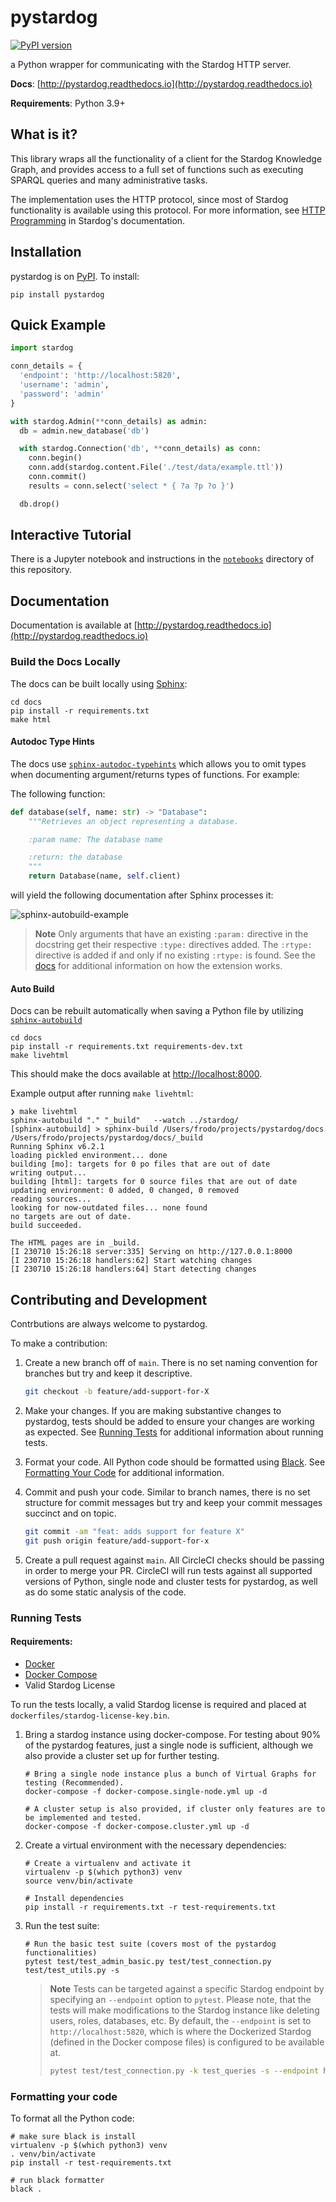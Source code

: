 # pystardog
[![PyPI version](https://badge.fury.io/py/pystardog.svg)](https://badge.fury.io/py/pystardog)

a Python wrapper for communicating with the Stardog HTTP server.

**Docs**: [http://pystardog.readthedocs.io](http://pystardog.readthedocs.io)

**Requirements**: Python 3.9+

## What is it?

This library wraps all the functionality of a client for the Stardog
Knowledge Graph, and provides access to a full set of functions such
as executing SPARQL queries and many administrative tasks.

The implementation uses the HTTP protocol, since most of Stardog
functionality is available using this protocol. For more information,
see [HTTP
Programming](https://docs.stardog.com/developing/http-api)
in Stardog's documentation.

## Installation

pystardog is on [PyPI](https://pypi.org/project/pystardog/). To install:

```shell
pip install pystardog
```

## Quick Example

```python
import stardog

conn_details = {
  'endpoint': 'http://localhost:5820',
  'username': 'admin',
  'password': 'admin'
}

with stardog.Admin(**conn_details) as admin:
  db = admin.new_database('db')

  with stardog.Connection('db', **conn_details) as conn:
    conn.begin()
    conn.add(stardog.content.File('./test/data/example.ttl'))
    conn.commit()
    results = conn.select('select * { ?a ?p ?o }')

  db.drop()
```

## Interactive Tutorial

There is a Jupyter notebook and instructions in the [`notebooks`](./notebooks)
directory of this repository.

## Documentation

Documentation is available at [http://pystardog.readthedocs.io](http://pystardog.readthedocs.io)

### Build the Docs Locally

The docs can be built locally using [Sphinx](https://www.sphinx-doc.org/en/master/):

  ```shell
  cd docs
  pip install -r requirements.txt
  make html
  ```

#### Autodoc Type Hints

The docs use [`sphinx-autodoc-typehints`](https://github.com/tox-dev/sphinx-autodoc-typehints) which allows you to omit types when documenting argument/returns types of functions. For example:

The following function:

```python
def database(self, name: str) -> "Database":
    """Retrieves an object representing a database.

    :param name: The database name

    :return: the database
    """
    return Database(name, self.client)
```

will yield the following documentation after Sphinx processes it:

![sphinx-autobuild-example](https://github.com/stardog-union/pystardog/assets/23270779/f0defa61-e0d5-4df6-9daf-6842e41a3889)

> **Note**
> Only arguments that have an existing `:param:` directive in the docstring get their
> respective `:type:` directives added. The `:rtype:` directive is added if and only if no existing `:rtype:` is found.
> See the [docs](https://github.com/tox-dev/sphinx-autodoc-typehints) for additional information on how the extension works.

#### Auto Build 

Docs can be rebuilt automatically when saving a Python file by utilizing [`sphinx-autobuild`](https://github.com/executablebooks/sphinx-autobuild)

```shell
cd docs
pip install -r requirements.txt requirements-dev.txt
make livehtml
```

This should make the docs available at [http://localhost:8000](http://localhost:8000).

Example output after running `make livehtml`:

```text
❯ make livehtml
sphinx-autobuild "." "_build"   --watch ../stardog/
[sphinx-autobuild] > sphinx-build /Users/frodo/projects/pystardog/docs /Users/frodo/projects/pystardog/docs/_build
Running Sphinx v6.2.1
loading pickled environment... done
building [mo]: targets for 0 po files that are out of date
writing output...
building [html]: targets for 0 source files that are out of date
updating environment: 0 added, 0 changed, 0 removed
reading sources...
looking for now-outdated files... none found
no targets are out of date.
build succeeded.

The HTML pages are in _build.
[I 230710 15:26:18 server:335] Serving on http://127.0.0.1:8000
[I 230710 15:26:18 handlers:62] Start watching changes
[I 230710 15:26:18 handlers:64] Start detecting changes
```

## Contributing and Development

Contrbutions are always welcome to pystardog.

To make a contribution:

1. Create a new branch off of `main`. There is no set naming convention for branches but try and keep it descriptive.

    ```bash
    git checkout -b feature/add-support-for-X
    ```

2. Make your changes. If you are making substantive changes to pystardog, tests should be added to ensure your changes are working as expected. See [Running Tests](#running-tests) for additional information
about running tests.

3. Format your code. All Python code should be formatted using [Black](https://pypi.org/project/black/). See [Formatting Your Code](#formatting-your-code) for additional information.

4. Commit and push your code. Similar to branch names, there is no set structure for commit messages but try and keep your commit messages succinct and on topic.

    ```bash
    git commit -am "feat: adds support for feature X"
    git push origin feature/add-support-for-x
    ```

5. Create a pull request against `main`. All CircleCI checks should be passing in order to merge your PR. CircleCI will run tests against all supported versions of Python, single node and cluster tests for pystardog, as well as do some static analysis of the code.

### Running Tests

#### Requirements:

- [Docker](https://docs.docker.com/)
- [Docker Compose](https://docs.docker.com/compose/)
- Valid Stardog License

To run the tests locally, a valid Stardog license is required and placed at `dockerfiles/stardog-license-key.bin`. 

1. Bring a stardog instance using docker-compose. For testing about 90% of the pystardog features, just a single node is sufficient,
although we also provide a cluster set up for further testing. 

    ```shell
    # Bring a single node instance plus a bunch of Virtual Graphs for testing (Recommended).
    docker-compose -f docker-compose.single-node.yml up -d

    # A cluster setup is also provided, if cluster only features are to be implemented and tested.
    docker-compose -f docker-compose.cluster.yml up -d
    ```

2. Create a virtual environment with the necessary dependencies:

    ```shell
    # Create a virtualenv and activate it
    virtualenv -p $(which python3) venv
    source venv/bin/activate

    # Install dependencies
    pip install -r requirements.txt -r test-requirements.txt 
    ```

3. Run the test suite:

    ```shell
    # Run the basic test suite (covers most of the pystardog functionalities)
    pytest test/test_admin_basic.py test/test_connection.py test/test_utils.py -s 
    ```

    > **Note**
    > Tests can be targeted against a specific Stardog endpoint by specifying an `--endpoint` option to `pytest`. Please note, that the tests will make modifications
    > to the Stardog instance like deleting users, roles, databases, etc. By default, the `--endpoint` is set to `http://localhost:5820`,
    > which is where the Dockerized Stardog (defined in the Docker compose files) is configured to be available at.
    >
    > ```bash
    > pytest test/test_connection.py -k test_queries -s --endpoint https://my-other-stardog:5820
    > ```

### Formatting your code

To format all the Python code:

  ```shell
  # make sure black is install
  virtualenv -p $(which python3) venv
  . venv/bin/activate
  pip install -r test-requirements.txt

  # run black formatter
  black .
  ```

